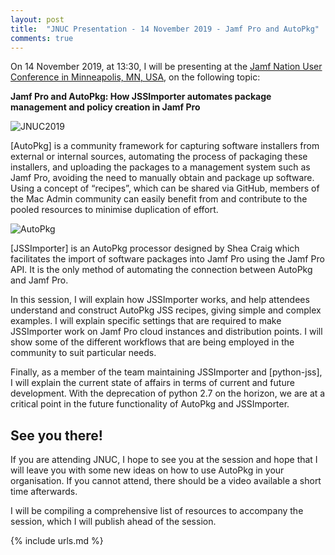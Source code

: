 ```yaml
---
layout: post
title:  "JNUC Presentation - 14 November 2019 - Jamf Pro and AutoPkg"
comments: true
---
```


On 14 November 2019, at 13:30, I will be presenting at the [Jamf Nation User Conference in Minneapolis, MN, USA](https://www.jamf.com/events/jamf-nation-user-conference/2019/), on the following topic:

**Jamf Pro and AutoPkg: How JSSImporter automates package management and policy creation in Jamf Pro**

![JNUC2019](https://media.jamf.com/images/events/user-conferences/national-user-conferences/2017/hyatt-regency-sidebar.jpg)

[AutoPkg] is a community framework for capturing software installers from external or internal sources, automating the process of packaging these installers, and uploading the packages to a management system such as Jamf Pro, avoiding the need to manually obtain and package up software. Using a concept of “recipes”, which can be shared via GitHub, members of the Mac Admin community can easily benefit from and contribute to the pooled resources to minimise duplication of effort.

![AutoPkg](https://avatars0.githubusercontent.com/u/5170557)

[JSSImporter] is an AutoPkg processor designed by Shea Craig which facilitates the import of software packages into Jamf Pro using the Jamf Pro API. It is the only method of automating the connection between AutoPkg and Jamf Pro.

In this session, I will explain how JSSImporter works, and help attendees understand and construct AutoPkg JSS recipes, giving simple and complex examples. I will explain specific settings that are required to make JSSImporter work on Jamf Pro cloud instances and distribution points. I will show some of the different workflows that are being employed in the community to suit particular needs.

Finally, as a member of the team maintaining JSSImporter and [python-jss], I will explain the current state of affairs in terms of current and future development. With the deprecation of python 2.7 on the horizon, we are at a critical point in the future functionality of AutoPkg and JSSImporter.

## See you there!

If you are attending JNUC, I hope to see you at the session and hope that I will leave you with some new ideas on how to use AutoPkg in your organisation.  If you cannot attend, there should be a video available a short time afterwards.

I will be compiling a comprehensive list of resources to accompany the session, which I will publish ahead of the session.

{% include urls.md %}
